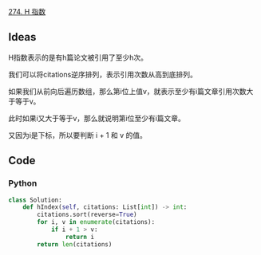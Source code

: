 [274. H 指数](https://leetcode-cn.com/problems/h-index/)

## Ideas

H指数表示的是有h篇论文被引用了至少h次。

我们可以将citations逆序排列，表示引用次数从高到底排列。

如果我们从前向后遍历数组，那么第i位上值v，就表示至少有i篇文章引用次数大于等于v。

此时如果i又大于等于v，那么就说明第i位至少有i篇文章。

又因为i是下标，所以要判断 i + 1 和 v 的值。

## Code

### Python

```python
class Solution:
	def hIndex(self, citations: List[int]) -> int:
		citations.sort(reverse=True)
		for i, v in enumerate(citations):
			if i + 1 > v:
				return i
		return len(citations)
```